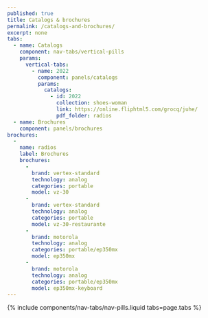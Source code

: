 ```yaml
---
published: true
title: Catalogs & brochures
permalink: /catalogs-and-brochures/
excerpt: none
tabs:
  - name: Catalogs
    component: nav-tabs/vertical-pills
    params:
      vertical-tabs: 
        - name: 2022
          component: panels/catalogs
          params:
            catalogs:
              - id: 2022
                collection: shoes-woman
                link: https://online.fliphtml5.com/grocq/juhe/
                pdf_folder: radios
  - name: Brochures
    component: panels/brochures
brochures:
  -
    name: radios
    label: Brochures
    brochures:
      -
        brand: vertex-standard
        technology: analog
        categories: portable
        model: vz-30
      -
        brand: vertex-standard
        technology: analog
        categories: portable
        model: vz-30-restaurante
      -
        brand: motorola
        technology: analog
        categories: portable/ep350mx
        model: ep350mx
      -
        brand: motorola
        technology: analog
        categories: portable/ep350mx
        model: ep350mx-keyboard
---
```

<div class="container">
  {% include components/nav-tabs/nav-pills.liquid tabs=page.tabs %}
</div>
